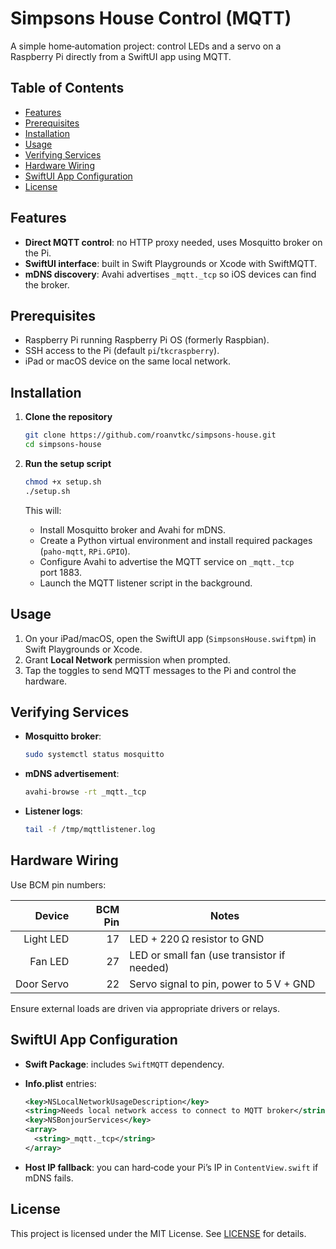 # Simpsons House Control (MQTT)

A simple home‑automation project: control LEDs and a servo on a Raspberry Pi directly from a SwiftUI app using MQTT.

## Table of Contents

* [Features](#features)
* [Prerequisites](#prerequisites)
* [Installation](#installation)
* [Usage](#usage)
* [Verifying Services](#verifying-services)
* [Hardware Wiring](#hardware-wiring)
* [SwiftUI App Configuration](#swiftui-app-configuration)
* [License](#license)

## Features

* **Direct MQTT control**: no HTTP proxy needed, uses Mosquitto broker on the Pi.
* **SwiftUI interface**: built in Swift Playgrounds or Xcode with SwiftMQTT.
* **mDNS discovery**: Avahi advertises `_mqtt._tcp` so iOS devices can find the broker.

## Prerequisites

* Raspberry Pi running Raspberry Pi OS (formerly Raspbian).
* SSH access to the Pi (default `pi`/`tkcraspberry`).
* iPad or macOS device on the same local network.

## Installation

1. **Clone the repository**

   ```bash
   git clone https://github.com/roanvtkc/simpsons-house.git
   cd simpsons-house
   ```
2. **Run the setup script**

   ```bash
   chmod +x setup.sh
   ./setup.sh
   ```

   This will:

   * Install Mosquitto broker and Avahi for mDNS.
   * Create a Python virtual environment and install required packages (`paho-mqtt`, `RPi.GPIO`).
   * Configure Avahi to advertise the MQTT service on `_mqtt._tcp` port 1883.
   * Launch the MQTT listener script in the background.

## Usage

1. On your iPad/macOS, open the SwiftUI app (`SimpsonsHouse.swiftpm`) in Swift Playgrounds or Xcode.
2. Grant **Local Network** permission when prompted.
3. Tap the toggles to send MQTT messages to the Pi and control the hardware.

## Verifying Services

* **Mosquitto broker**:

  ```bash
  sudo systemctl status mosquitto
  ```
* **mDNS advertisement**:

  ```bash
  avahi-browse -rt _mqtt._tcp
  ```
* **Listener logs**:

  ```bash
  tail -f /tmp/mqttlistener.log
  ```

## Hardware Wiring

Use BCM pin numbers:

|     Device | BCM Pin | Notes                                       |
| ---------: | ------: | ------------------------------------------- |
|  Light LED |      17 | LED + 220 Ω resistor to GND                 |
|    Fan LED |      27 | LED or small fan (use transistor if needed) |
| Door Servo |      22 | Servo signal to pin, power to 5 V + GND     |

Ensure external loads are driven via appropriate drivers or relays.

## SwiftUI App Configuration

* **Swift Package**: includes `SwiftMQTT` dependency.
* **Info.plist** entries:

  ```xml
  <key>NSLocalNetworkUsageDescription</key>
  <string>Needs local network access to connect to MQTT broker</string>
  <key>NSBonjourServices</key>
  <array>
    <string>_mqtt._tcp</string>
  </array>
  ```
* **Host IP fallback**: you can hard‑code your Pi’s IP in `ContentView.swift` if mDNS fails.

## License

This project is licensed under the MIT License. See [LICENSE](LICENSE) for details.
